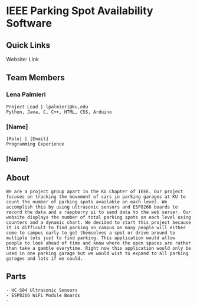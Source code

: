 # IEEE Parking Spot Availability Software

## **Quick Links**

  Website: Link


## **Team Members**

  ### **Lena Palmieri**
    Project Lead | lpalmieri@ku,edu
    Python, Java, C, C++, HTML, CSS, Arduino
  ### **[Name]**
    [Role] | [Email]
    Programming Experience
  ### **[Name]**

## **About**
    We are a project group apart in the KU Chapter of IEEE. Our project focuses on tracking the movement of cars in parking garages at KU to count the number of parking spots available on each level. We accomplish this by using ultrasonic sensors and ESP8266 boards to record the data and a raspberry pi to send data to the web server. Our website displays the number of total parking spots on each level using counters and a dynamic chart. We decided to start this project because it is difficult to find parking on campus as many people will either come to campus early to get themselves a spot or drive around to multiple lots just to find parking. This application would allow people to look ahead of time and know where the open spaces are rather than take a gamble everytime. Right now this application would only be used in one parking garage but we would wish to expand to all parking garages and lots if we could. 

## **Parts**
    - HC-S04 Ultrasonic Sensors
    - ESP8266 WiFi Module Boards
    - 
